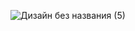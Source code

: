![Дизайн без названия (5)](https://github.com/simonNOTel/websate/assets/112880985/3b850cf6-999c-4c58-b139-4a0e21c13551)
